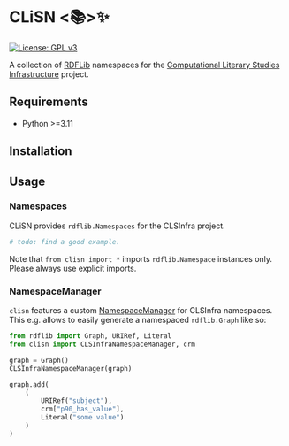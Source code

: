 # CLiSN <:books:>:sparkles:
[![License: GPL v3](https://img.shields.io/badge/License-GPLv3-blue.svg)](https://www.gnu.org/licenses/gpl-3.0)

A collection of [RDFLib](https://rdflib.readthedocs.io/en/stable/) namespaces for the [Computational Literary Studies Infrastructure](https://clsinfra.io/) project.

## Requirements
* Python >=3.11

## Installation

## Usage

### Namespaces
CLiSN provides `rdflib.Namespaces` for the CLSInfra project.

```python
# todo: find a good example.
```

Note that `from clisn import *` imports `rdflib.Namespace` instances only. Please always use explicit imports.


### NamespaceManager

`clisn` features a custom [NamespaceManager](https://rdflib.readthedocs.io/en/stable/apidocs/rdflib.namespace.html#rdflib.namespace.NamespaceManager) for CLSInfra namespaces.
This e.g. allows to easily generate a namespaced `rdflib.Graph` like so:

```python
from rdflib import Graph, URIRef, Literal
from clisn import CLSInfraNamespaceManager, crm

graph = Graph()
CLSInfraNamespaceManager(graph)

graph.add(
    (
	    URIRef("subject"), 
		crm["p90_has_value"], 
		Literal("some value")
	)
)

```
